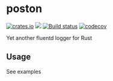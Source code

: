 # poston

[![crates.io](https://meritbadge.herokuapp.com/poston)](https://crates.io/crates/poston)
![](https://github.com/tkrs/poston/workflows/Greet%20Everyone/badge.svg)
[![Build status](https://ci.appveyor.com/api/projects/status/tnxmqxuc9jumfrpq/branch/master?svg=true)](https://ci.appveyor.com/project/tkrs/poston/branch/master)
[![codecov](https://codecov.io/gh/tkrs/poston/branch/master/graph/badge.svg)](https://codecov.io/gh/tkrs/poston)


Yet another fluentd logger for Rust

## Usage

See examples
